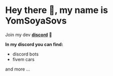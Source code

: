 # Hey there 👋, my name is YomSoyaSovs



Join my dev **[discord](https://discord.gg/CeCur92mYa)** 🦜

**In my discord you can find:**

- discord bots
- fivem cars

and more ...
